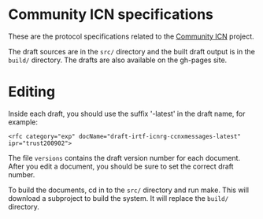 
# Community ICN specifications

These are the protocol specifications related to the [Community ICN](https://wiki.fd.io/view/Cicn) project.

The draft sources are in the `src/` directory and the built draft output is in the `build/` directory.  The
drafts are also available on the gh-pages site.

# Editing

Inside each draft, you should use the suffix '-latest' in the draft name, for example:
```
<rfc category="exp" docName="draft-irtf-icnrg-ccnxmessages-latest" ipr="trust200902">
```

The file `versions` contains the draft version number for each document.  After you edit
a document, you should be sure to set the correct draft number.

To build the documents, cd in to the `src/` directory and run make.  This will download a subproject
to build the system.  It will replace the `build/` directory.


